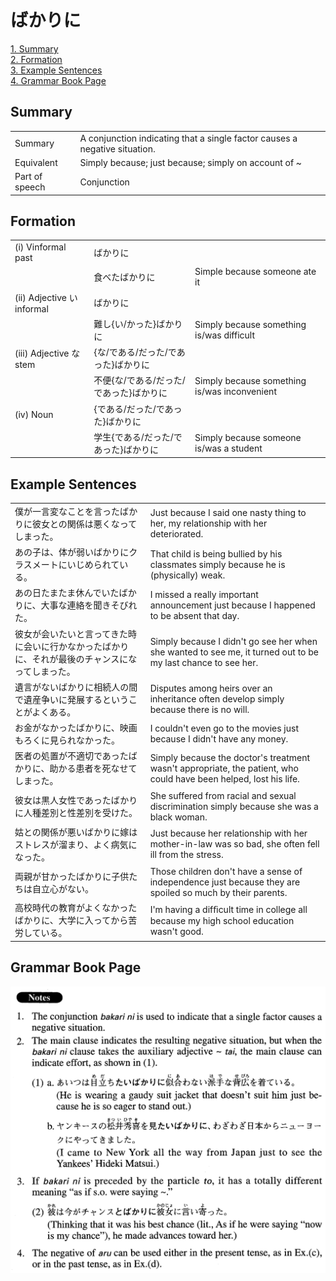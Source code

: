 # ばかりに

[1. Summary](#summary)<br>
[2. Formation](#formation)<br>
[3. Example Sentences](#example-sentences)<br>
[4. Grammar Book Page](#grammar-book-page)<br>


## Summary

<table><tr>   <td>Summary</td>   <td>A conjunction indicating that a single factor causes a negative situation.</td></tr><tr>   <td>Equivalent</td>   <td>Simply because; just because; simply on account of ~</td></tr><tr>   <td>Part of speech</td>   <td>Conjunction</td></tr></table>

## Formation

<table class="table"><tbody><tr class="tr head"><td class="td"><span class="numbers">(i)</span> <span class="bold">Vinformal past</span></td><td class="td"><span class="concept">ばかりに</span></td><td class="td"></td></tr><tr class="tr"><td class="td"></td><td class="td"><span>食べた</span><span class="concept">ばかりに</span></td><td class="td"><span>Simple because someone ate it</span></td></tr><tr class="tr head"><td class="td"><span class="numbers">(ii)</span> <span class="bold">Adjective い informal</span></td><td class="td"><span class="concept">ばかりに</span></td><td class="td"></td></tr><tr class="tr"><td class="td"></td><td class="td"><span>難し{い/かった}</span><span class="concept">ばかりに</span></td><td class="td"><span>Simply because something is/was difficult</span></td></tr><tr class="tr head"><td class="td"><span class="numbers">(iii)</span> <span class="bold">Adjective な stem</span></td><td class="td"><span>{な/である/だった/であった}</span><span class="concept">ばかりに</span></td><td class="td"></td></tr><tr class="tr"><td class="td"></td><td class="td"><span>不便{な/である/だった/であった}</span><span class="concept">ばかりに</span></td><td class="td"><span>Simply because something is/was inconvenient</span></td></tr><tr class="tr head"><td class="td"><span class="numbers">(iv)</span> <span class="bold">Noun</span></td><td class="td"><span>{である/だった/であった}</span><span class="concept">ばかりに</span></td><td class="td"></td></tr><tr class="tr"><td class="td"></td><td class="td"><span>学生{である/だった/であった}</span><span class="concept">ばかりに</span></td><td class="td"><span>Simply because someone is/was a student</span></td></tr></tbody></table>

## Example Sentences

<table><tr>   <td>僕が一言変なことを言ったばかりに彼女との関係は悪くなってしまった。</td>   <td>Just because I said one nasty thing to her, my relationship with her deteriorated.</td></tr><tr>   <td>あの子は、体が弱いばかりにクラスメートにいじめられている。</td>   <td>That child is being bullied by his classmates simply because he is (physically) weak.</td></tr><tr>   <td>あの日たまたま休んでいたばかりに、大事な連絡を聞きそびれた。</td>   <td>I missed a really important announcement just because I happened to be absent that day.</td></tr><tr>   <td>彼女が会いたいと言ってきた時に会いに行かなかったばかりに、それが最後のチャンスになってしまった。</td>   <td>Simply because I didn't go see her when she wanted to see me, it turned out to be my last chance to see her.</td></tr><tr>   <td>遺言がないばかりに相続人の間で遺産争いに発展するということがよくある。</td>   <td>Disputes among heirs over an inheritance often develop simply because there is no will.</td></tr><tr>   <td>お金がなかったばかりに、映画もろくに見られなかった。</td>   <td>I couldn't even go to the movies just because I didn't have any money.</td></tr><tr>   <td>医者の処置が不適切であったばかりに、助かる患者を死なせてしまった。</td>   <td>Simply because the doctor's treatment wasn't appropriate, the patient, who could have been helped, lost his life.</td></tr><tr>   <td>彼女は黒人女性であったばかりに人種差別と性差別を受けた。</td>   <td>She suffered from racial and sexual discrimination simply because she was a black woman.</td></tr><tr>   <td>姑との関係が悪いばかりに嫁はストレスが溜まり、よく病気になった。</td>   <td>Just because her relationship with her mother-in-law was so bad, she often fell ill from the stress.</td></tr><tr>   <td>両親が甘かったばかりに子供たちは自立心がない。</td>   <td>Those children don't have a sense of independence just because they are spoiled so much by their parents.</td></tr><tr>   <td>高校時代の教育がよくなかったばかりに、大学に入ってから苦労している。</td>   <td>I'm having a difﬁcult time in college all because my high school education wasn't good.</td></tr></table>

## Grammar Book Page

![](../img/Advancedばかりに.png)

